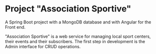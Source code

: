 # Project "Association Sportive"

A Spring Boot project with a MongoDB database and with Angular for the Front end.

"Association Sportive" is a web service for managing local sport centers, their events and their subscribers. 
The first step in development is the Admin interface for CRUD operations.  
